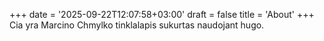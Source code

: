 +++
date = '2025-09-22T12:07:58+03:00'
draft = false
title = 'About'
+++
Cia yra Marcino Chmylko tinklalapis sukurtas naudojant hugo. 